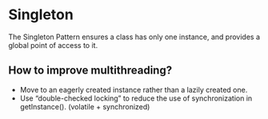 # Singleton

The Singleton Pattern ensures a class has only one instance, and provides a global point of access to it.

## How to improve multithreading?

- Move to an eagerly created instance rather than a lazily created one.
- Use “double-checked locking” to reduce the use of synchronization in getInstance(). (volatile + synchronized)
